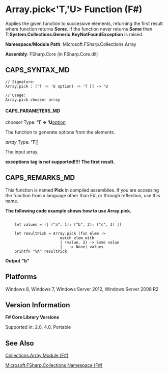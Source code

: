 # Array.pick<'T,'U> Function (F#)

Applies the given function to successive elements, returning the first result where function returns **Some**. If the function never returns **Some** then **T:System.Collections.Generic.KeyNotFoundException** is raised.

**Namespace/Module Path**: Microsoft.FSharp.Collections.Array

**Assembly**: FSharp.Core (in FSharp.Core.dll)


## CAPS_SYNTAX_MD

```
// Signature:
Array.pick : ('T -> 'U option) -> 'T [] -> 'U

// Usage:
Array.pick chooser array
```

#### CAPS_PARAMETERS_MD
*chooser*
Type: **'T -&gt; 'U**[option](http://msdn.microsoft.com/en-us/library/b08add48-34bf-4410-80a1-ef6a8daddc58)


The function to generate options from the elements.


*array*
Type: **'T**[[]](http://msdn.microsoft.com/en-us/library/def20292-9aae-4596-9275-b94e594f8493)


The input array.



**exceptions tag is not supported!!!!**
**The first result.**
## CAPS_REMARKS_MD
This function is named **Pick** in compiled assemblies. If you are accessing the function from a language other than F#, or through reflection, use this name.

**The following code example shows how to use Array.pick.**
```

    let values = [| ("a", 1); ("b", 2); ("c", 3) |]

    let resultPick = Array.pick (fun elem ->
                        match elem with
                        | (value, 2) -> Some value
                        | _ -> None) values
    printfn "%A" resultPick
```

**Output**
**"b"**
## Platforms
Windows 8, Windows 7, Windows Server 2012, Windows Server 2008 R2


## Version Information
**F# Core Library Versions**

Supported in: 2.0, 4.0, Portable




## See Also
[Collections.Array Module &#40;F&#35;&#41;](Collections.Array+Module+%28F%23%29.md)

[Microsoft.FSharp.Collections Namespace &#40;F&#35;&#41;](Microsoft.FSharp.Collections+Namespace+%28F%23%29.md)

